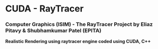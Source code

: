 # CUDA - RayTracer
### Computer Graphics (ISIM)  - The RayTracer Project by Eliaz Pitavy & Shubhamkumar Patel (EPITA)

**Realistic Rendering using raytracer engine coded using CUDA, C++**
